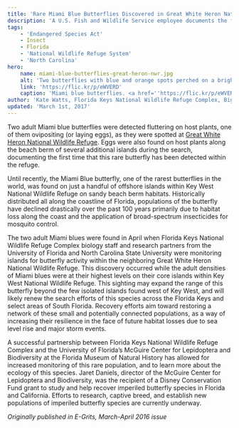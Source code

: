 ```yaml
---
title: 'Rare Miami Blue Butterflies Discovered in Great White Heron National Wildlife Refuge'
description: 'A U.S. Fish and Wildlife Service employee documents the first sightings of rare, endangered butterflies on a refuge in Florida.'
tags:
    - 'Endangered Species Act'
    - Insect
    - Florida
    - 'National Wildlife Refuge System'
    - 'North Carolina'
hero:
    name: miami-blue-butterflies-great-heron-nwr.jpg
    alt: 'Two butterflies with blue and orange spots perched on a bright red flower covered in pollen.'
    link: 'https://flic.kr/p/eWVERD'
    caption: 'Miami blue butterflies. <a href=''https://flic.kr/p/eWVERD''>Photo</a> by <a href=''https://www.flickr.com/photos/theactionitems/''>Mark Yokoyama</a>, <a href="https://creativecommons.org/licenses/by-nc-nd/2.0/">CC BY-NC-ND 2.0</a>.'
author: 'Kate Watts, Florida Keys National Wildlife Refuge Complex, Big Pine Key, Florida'
updated: 'March 1st, 2017'
---
```


Two adult Miami blue butterflies were detected fluttering on host plants, one of them ovipositing (or laying eggs), as they were spotted at [Great White Heron National Wildlife Refuge](https://www.fws.gov/refuge/great_white_heron/). Eggs were also found on host plants along the beach berm of several additional islands during the search, documenting the first time that this rare butterfly has been detected within the refuge.

Until recently, the Miami Blue butterfly, one of the rarest butterflies in the world, was found on just a handful of offshore islands within Key West National Wildlife Refuge on sandy beach berm habitats. Historically distributed all along the coastline of Florida, populations of the butterfly have declined drastically over the past 100 years primarily due to habitat loss along the coast and the application of broad-spectrum insecticides for mosquito control.  

The two adult Miami blues were found in April when Florida Keys National Wildlife Refuge Complex biology staff and research partners from the University of Florida and North Carolina State University were monitoring islands for butterfly activity within the neighboring Great White Heron National Wildlife Refuge.  This discovery occurred while the adult densities of Miami blues were at their highest levels on their core islands within Key West National Wildlife Refuge.  This sighting may expand the range of this butterfly beyond the few isolated islands found west of Key West, and will likely renew the search efforts of this species across the Florida Keys and select areas of South Florida.  Recovery efforts aim toward restoring a network of these small and potentially connected populations, as a way of increasing their resilience in the face of future habitat losses due to sea level rise and major storm events.

A successful partnership between Florida Keys National Wildlife Refuge Complex and the University of Florida’s McGuire Center for Lepidoptera and Biodiversity at the Florida Museum of Natural History has allowed for increased monitoring of this rare population, and to learn more about the ecology of this species. Jaret Daniels, director of the McGuire Center for Lepidoptera and Biodiversity, was the recipient of a Disney Conservation Fund grant to study and help recover imperiled butterfly species in Florida and California. Efforts to research, captive breed, and establish new populations of imperiled butterfly species are currently underway.

*Originally published in E-Grits, March-April 2016 issue*
